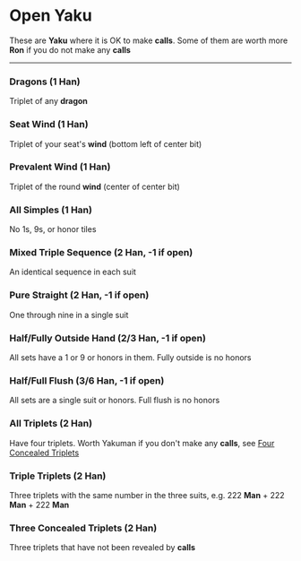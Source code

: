 # Open Yaku

These are **Yaku** where it is OK to make **calls**.  Some of them are worth more **Ron** if you
do not make any **calls**

---

### Dragons (1 Han)
Triplet of any **dragon**

### Seat Wind (1 Han)
Triplet of your seat's **wind** (bottom left of center bit)

### Prevalent Wind (1 Han)
Triplet of the round **wind** (center of center bit)

### All Simples (1 Han)
No 1s, 9s, or honor tiles

### Mixed Triple Sequence (2 Han, -1 if open)
An identical sequence in each suit

### Pure Straight (2 Han, -1 if open)
One through nine in a single suit

### Half/Fully Outside Hand (2/3 Han, -1 if open)
All sets have a 1 or 9 or honors in them.  Fully outside is no honors

### Half/Full Flush (3/6 Han, -1 if open)
All sets are a single suit or honors.  Full flush is no honors

### All Triplets (2 Han)
Have four triplets.  Worth Yakuman if you don't make any **calls**, see
[Four Concealed Triplets](README-lucky-or-difficult-yaku.md)

### Triple Triplets (2 Han)
Three triplets with the same number in the three suits, e.g. 222 **Man** + 222 **Man** + 222 **Man**

### Three Concealed Triplets (2 Han)
Three triplets that have not been revealed by **calls**


